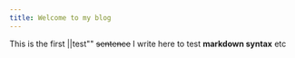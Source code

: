 ```yaml
---
title: Welcome to my blog
---
```


This is the first ||test"" ~~sentence~~ I write here to test **markdown syntax** etc

